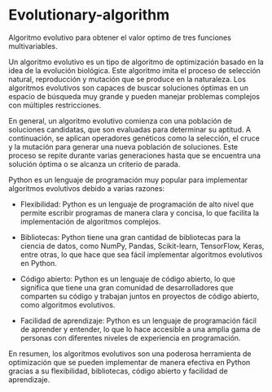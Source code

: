 # Evolutionary-algorithm
Algoritmo evolutivo para obtener el valor optimo de tres funciones multivariables.

Un algoritmo evolutivo es un tipo de algoritmo de optimización basado en la idea de la evolución biológica. Este algoritmo imita el proceso de selección natural, reproducción y mutación que se produce en la naturaleza. Los algoritmos evolutivos son capaces de buscar soluciones óptimas en un espacio de búsqueda muy grande y pueden manejar problemas complejos con múltiples restricciones.

En general, un algoritmo evolutivo comienza con una población de soluciones candidatas, que son evaluadas para determinar su aptitud. A continuación, se aplican operadores genéticos como la selección, el cruce y la mutación para generar una nueva población de soluciones. Este proceso se repite durante varias generaciones hasta que se encuentra una solución óptima o se alcanza un criterio de parada.

Python es un lenguaje de programación muy popular para implementar algoritmos evolutivos debido a varias razones:

- Flexibilidad: Python es un lenguaje de programación de alto nivel que permite escribir programas de manera clara y concisa, lo que facilita la implementación de algoritmos complejos.

- Bibliotecas: Python tiene una gran cantidad de bibliotecas para la ciencia de datos, como NumPy, Pandas, Scikit-learn, TensorFlow, Keras, entre otras, lo que hace que sea fácil implementar algoritmos evolutivos en Python.

- Código abierto: Python es un lenguaje de código abierto, lo que significa que tiene una gran comunidad de desarrolladores que comparten su código y trabajan juntos en proyectos de código abierto, como algoritmos evolutivos.

- Facilidad de aprendizaje: Python es un lenguaje de programación fácil de aprender y entender, lo que lo hace accesible a una amplia gama de personas con diferentes niveles de experiencia en programación.

En resumen, los algoritmos evolutivos son una poderosa herramienta de optimización que se pueden implementar de manera efectiva en Python gracias a su flexibilidad, bibliotecas, código abierto y facilidad de aprendizaje.
